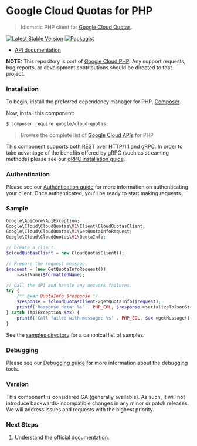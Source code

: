 # Google Cloud Quotas for PHP

> Idiomatic PHP client for [Google Cloud Quotas](https://cloud.google.com).

[![Latest Stable Version](https://poser.pugx.org/google/cloud-quotas/v/stable)](https://packagist.org/packages/google/cloud-quotas) [![Packagist](https://img.shields.io/packagist/dm/google/cloud-quotas.svg)](https://packagist.org/packages/google/cloud-quotas)

* [API documentation](https://cloud.google.com/php/docs/reference/cloud-quotas/latest)

**NOTE:** This repository is part of [Google Cloud PHP](https://github.com/googleapis/google-cloud-php). Any
support requests, bug reports, or development contributions should be directed to
that project.

### Installation

To begin, install the preferred dependency manager for PHP, [Composer](https://getcomposer.org/).

Now, install this component:

```sh
$ composer require google/cloud-quotas
```

> Browse the complete list of [Google Cloud APIs](https://cloud.google.com/php/docs/reference)
> for PHP

This component supports both REST over HTTP/1.1 and gRPC. In order to take advantage of the benefits
offered by gRPC (such as streaming methods) please see our
[gRPC installation guide](https://cloud.google.com/php/grpc).

### Authentication

Please see our [Authentication guide](https://github.com/googleapis/google-cloud-php/blob/main/AUTHENTICATION.md) for more information
on authenticating your client. Once authenticated, you'll be ready to start making requests.

### Sample

```php
Google\ApiCore\ApiException;
Google\Cloud\CloudQuotas\V1\Client\CloudQuotasClient;
Google\Cloud\CloudQuotas\V1\GetQuotaInfoRequest;
Google\Cloud\CloudQuotas\V1\QuotaInfo;

// Create a client.
$cloudQuotasClient = new CloudQuotasClient();

// Prepare the request message.
$request = (new GetQuotaInfoRequest())
    ->setName($formattedName);

// Call the API and handle any network failures.
try {
    /** @var QuotaInfo $response */
    $response = $cloudQuotasClient->getQuotaInfo($request);
    printf('Response data: %s' . PHP_EOL, $response->serializeToJsonString());
} catch (ApiException $ex) {
    printf('Call failed with message: %s' . PHP_EOL, $ex->getMessage());
}
```

See the [samples directory](https://github.com/googleapis/google-cloud-php-quotas/tree/main/samples) for a canonical list of samples.

### Debugging

Please see our [Debugging guide](https://github.com/googleapis/google-cloud-php/blob/main/DEBUG.md)
for more information about the debugging tools.

### Version

This component is considered GA (generally available). As such, it will not introduce backwards-incompatible changes in
any minor or patch releases. We will address issues and requests with the highest priority.

### Next Steps

1. Understand the [official documentation](https://cloud.google.com/docs/quota/api-overview).
